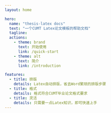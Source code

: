 ```yaml
---
layout: home

hero:
  name: "thesis-latex docs"
  text: "一个CUMT Latex论文模板的帮助文档"
  tagline: 
  actions:
    - theme: brand
      text: 开始使用
      link: /quick-start
    - theme: alt
      text: 简介
      link: /introduction

features:
  - title: 排版
    details: Latex自动排版，省去Word繁琐的排版步骤
  - title: 格式
    details: 格式符合CUMT毕业论文格式要求
  - title: 灵活
    details: 只需要一点Latex知识，即可快速上手
---
```


